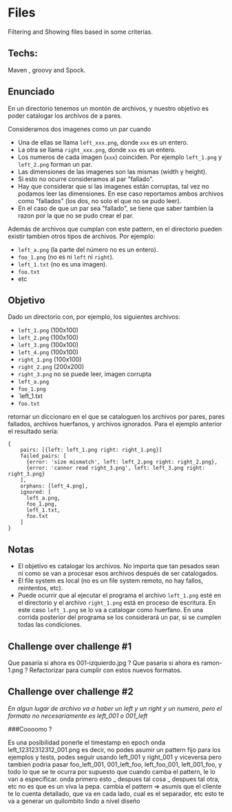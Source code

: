 # Files
Filtering and Showing files based in some criterias.

## Techs:
Maven , groovy and Spock.

## Enunciado
  
En un directorio tenemos un montón de archivos, y nuestro objetivo es poder catalogar los archivos de a pares.

Consideramos dos imagenes como un par cuando
* Una de ellas se llama `left_xxx.png`, donde `xxx` es un entero.
* La otra se llama `right_xxx.png`, donde `xxx` es un entero.
* Los numeros de cada imagen (`xxx`) coinciden. Por ejemplo `left_1.png` y `left_2.png` forman un par.
* Las dimensiones de las imagenes son las mismas (width y height).
* Si esto no ocurre consideramos al par "fallado".
* Hay que considerar que si las imagenes están corruptas, tal vez no podamos leer las dimensiones. En ese caso reportamos ambos archivos como "fallados" (los dos, no solo el que no se pudo leer).
* En el caso de que un par sea "fallado", se tiene que saber tambien la razon por la que no se pudo crear el par.

Además de archivos que cumplan con este pattern, en el directorio pueden existir tambien otros tipos de archivos. Por ejemplo:
* `left_a.png` (la parte del número no es un entero).
* `foo_1.png` (no es ni `left` ni `right`).
* `left_1.txt` (no es una imagen).
* `foo.txt`
* etc

## Objetivo
Dado un directorio con, por ejemplo, los siguientes archivos:

* `left_1.png`  (100x100)
* `left_2.png`  (100x100)
* `left_3.png`  (100x100)
* `left_4.png`  (100x100)
* `right_1.png` (100x100)
* `right_2.png` (200x200)
* `right_3.png` no se puede leer, imagen corrupta
* `left_a.png`
* `foo_1.png`
* `left_1.txt
* `foo.txt`

retornar un diccionaro en el que se cataloguen los archivos por pares, pares fallados, archivos huerfanos, y archivos ignorados.
Para el ejemplo anterior el resultado sería:
```
{
    pairs: [{left: left_1.png right: right_1.png}]
    failed_pairs: [
      {error: 'size mismatch', left: left_2.png right: right_2.png},
      {error: 'cannor read right_3.png', left: left_3.png right: right_3.png}
    ],
    orphans: [left_4.png],
    ignored: [
      left_a.png,
      foo_1.png,
      left_1.txt,
      foo.txt
    ]
}
```

## Notas
* El objetivo es catalogar los archivos. No importa que tan pesados sean ni como se van a procesar esos archivos después de ser catalogados.
* El file system es local (no es un file system remoto, no hay fallos, reintentos, etc).
* Puede ocurrir que al ejecutar el programa el archivo `left_1.png` esté en el directorio y el archivo `right_1.png` está en proceso de escritura. En este caso `left_1.png` se lo va a catalogar como huerfano. En una corrida posterior del programa se los considerará un par, si se cumplen todas las condiciones.

## Challenge over challenge #1

Que pasaría si ahora es 001-izquierdo.jpg ?
Que pasaria si ahora es ramon-1.png ?
Refactorizar para cumplir con estos nuevos formatos.

## Challenge over challenge #2

_En algun lugar de archivo va a haber un left y un right y un numero, pero el formato no necesariamente es left_001 o 001_left_

###Coooomo ?

Es una posibilidad ponerle el timestamp en epoch onda left_12312312312_001.png 
es decir, no podes asumir un pattern fijo
para los ejemplos y tests, podes seguir usando left_001 y right_001 y viceversa
pero tambien podria pasar
foo_left_001, 001_left_foo, left_foo_001, left_001_foo, y todo lo que se te ocurra
por supuesto que cuando camba el pattern, le lo van a especificar. onda primero esto _ despues tal cosa _ despues tal otra, etc
no es que es un viva la pepa. cambia el pattern => asumis que el cliente te lo cuenta detallado, que va en cada lado, cual es el separador, etc
esto te va a generar un quilombito lindo a nivel diseño 



